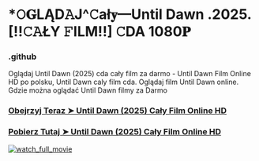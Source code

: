 # *𝙾𝐆LĄD𝙰J^𝙲ał𝐲—Until Dawn .2025. [!!𝙲𝙰ŁY 𝙵ILM!!] 𝙲DA 1080𝐏

### .github

Oglądaj Until Dawn (2025) cda cały film za darmo - Until Dawn Film Online HD po polsku, Until Dawn caly film cda. Oglądaj film Until Dawn online. Gdzie można oglądać Until Dawn filmy za Darmo

### [Obejrzyj Teraz ➤ Until Dawn (2025) Cały Film Online HD](https://epicscreen.fun/pl/movie/1232546/until-dawn.geet🔥)

### [Pobierz Tutaj ➤ Until Dawn (2025) Cały Film Online HD](https://epicscreen.fun/pl/movie/1232546/until-dawn.geet🔥)

<a href="https://epicscreen.fun/pl/movie/1232546/until-dawn.geet🔥" rel="nofollow"><img src="https://image.tmdb.org/t/p/w300/6O9nkcmZBymDXtxOGJmulqcxJdv.jpg" alt="watch_full_movie" data-canonical-src="https://image.tmdb.org/t/p/w300/6O9nkcmZBymDXtxOGJmulqcxJdv.jpg" style="max-width: 100%;"></a>

